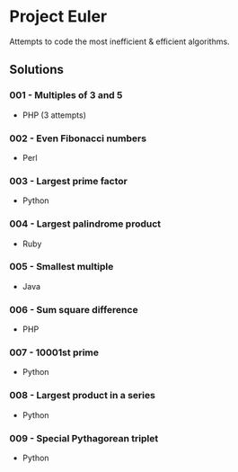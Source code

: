 # Project Euler

Attempts to code the most inefficient & efficient algorithms.

## Solutions

### 001 - Multiples of 3 and 5

- PHP (3 attempts)

### 002 - Even Fibonacci numbers

- Perl

### 003 - Largest prime factor

- Python

### 004 - Largest palindrome product

- Ruby

### 005 - Smallest multiple

- Java

### 006 - Sum square difference

- PHP

### 007 - 10001st prime

- Python

### 008 - Largest product in a series

- Python

### 009 - Special Pythagorean triplet

- Python
